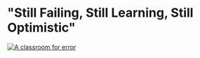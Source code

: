# "Still Failing, Still Learning, Still Optimistic"

[![A classroom for error](./manuscript/images/a-classroon-for-error.jpg)](https://www.flickr.com/photos/pedrosimoes7/23498514054)
